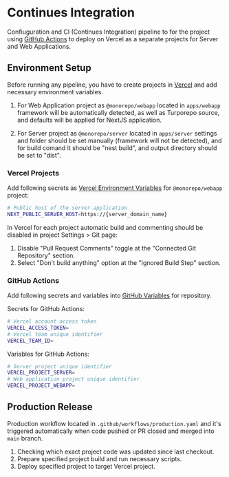 # Continues Integration

Confiuguration and CI (Continues Integration) pipeline to for the project using [GitHub Actions](https://github.com/features/actions) to deploy on Vercel as a separate projects for Server and Web Applications.

## Environment Setup

Before running any pipeline, you have to create projects in [Vercel](https://vercel.com) and  add necessary environment variables.

1. For Web Application project as `@monorepo/webapp` located in `apps/webapp` framework will be automatically detected, as well as Turporepo source, and defaults will be applied for NextJS application.

2. For Server project as `@monorepo/server` located in `apps/server` settings and folder should be set manually (framework will not be detected), and for build comand it should be "nest build", and output directory should be set to "dist".

### Vercel Projects

Add following secrets as [Vercel Environment Variables](https://vercel.com/docs/environment-variables) for `@monorepo/webapp` project:

```bash
# Public host of the server application
NEXT_PUBLIC_SERVER_HOST=https://{server_domain_name}
```

In Vercel for each project automatic build and commenting should be disabled in project Settings > Git page:

1. Disable "Pull Request Comments" toggle at the "Connected Git Repository" section.
2. Select "Don't build anything" option at the "Ignored Build Step" section.

### GitHub Actions

Add following secrets and variables into [GitHub Variables](https://docs.github.com/en/actions/writing-workflows/choosing-what-your-workflow-does/store-information-in-variables) for repository.

Secrets for GitHub Actions:

```bash
# Vercel account access token
VERCEL_ACCESS_TOKEN=
# Vercel team unique identifier
VERCEL_TEAM_ID=
```

Variables for GitHub Actions:

```bash
# Server project unique identifier
VERCEL_PROJECT_SERVER=
# Web application project unique identifier
VERCEL_PROJECT_WEBAPP=
```

## Production Release

Production workflow located in `.github/workflows/production.yaml` and it's triggered automatically when code pushed or PR closed and merged into `main` branch.

1. Checking which exact project code was updated since last checkout.
2. Prepare specified project build and run necessary scripts.
3. Deploy specified project to target Vercel project.
